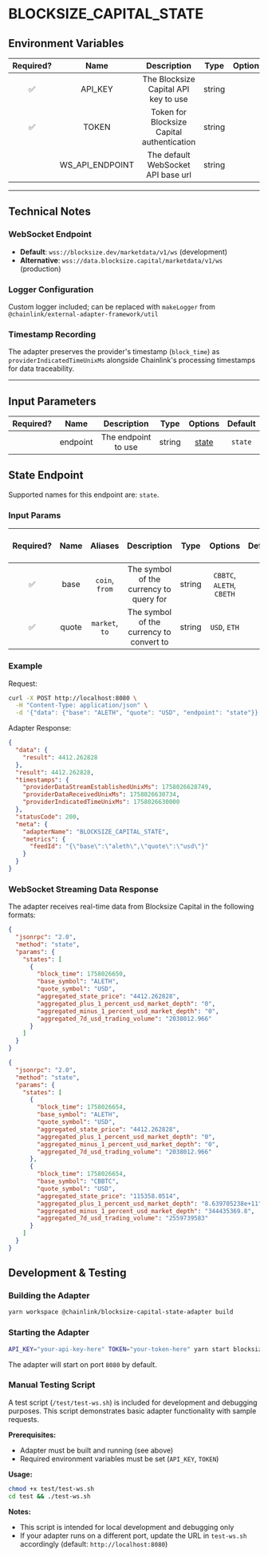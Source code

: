 # BLOCKSIZE_CAPITAL_STATE

## Environment Variables

| Required? |      Name       |                Description                 |  Type  | Options |                Default                 |
| :-------: | :-------------: | :----------------------------------------: | :----: | :-----: | :------------------------------------: |
|    ✅     |     API_KEY     |    The Blocksize Capital API key to use    | string |         |                                        |
|    ✅     |      TOKEN      | Token for Blocksize Capital authentication | string |         |                                        |
|           | WS_API_ENDPOINT |     The default WebSocket API base url     | string |         | `wss://blocksize.dev/marketdata/v1/ws` |

---

## Technical Notes

### WebSocket Endpoint

- **Default**: `wss://blocksize.dev/marketdata/v1/ws` (development)
- **Alternative**: `wss://data.blocksize.capital/marketdata/v1/ws` (production)

### Logger Configuration

Custom logger included; can be replaced with `makeLogger` from `@chainlink/external-adapter-framework/util`

### Timestamp Recording

The adapter preserves the provider's timestamp (`block_time`) as `providerIndicatedTimeUnixMs` alongside Chainlink's processing timestamps for data traceability.

---

## Input Parameters

| Required? |   Name   |     Description     |  Type  |         Options          | Default |
| :-------: | :------: | :-----------------: | :----: | :----------------------: | :-----: |
|           | endpoint | The endpoint to use | string | [state](#state-endpoint) | `state` |

## State Endpoint

Supported names for this endpoint are: `state`.

### Input Params

| Required? | Name  |    Aliases     |               Description                |  Type  |          Options          | Default | Depends On | Not Valid With |
| :-------: | :---: | :------------: | :--------------------------------------: | :----: | :-----------------------: | :-----: | :--------: | :------------: |
|    ✅     | base  | `coin`, `from` | The symbol of the currency to query for  | string | `CBBTC`, `ALETH`, `CBETH` |         |            |                |
|    ✅     | quote | `market`, `to` | The symbol of the currency to convert to | string |       `USD`, `ETH`        |         |            |                |

### Example

Request:

```bash
curl -X POST http://localhost:8080 \
  -H "Content-Type: application/json" \
  -d '{"data": {"base": "ALETH", "quote": "USD", "endpoint": "state"}}'
```

Adapter Response:

```json
{
  "data": {
    "result": 4412.262828
  },
  "result": 4412.262828,
  "timestamps": {
    "providerDataStreamEstablishedUnixMs": 1758026628749,
    "providerDataReceivedUnixMs": 1758026630734,
    "providerIndicatedTimeUnixMs": 1758026630000
  },
  "statusCode": 200,
  "meta": {
    "adapterName": "BLOCKSIZE_CAPITAL_STATE",
    "metrics": {
      "feedId": "{\"base\":\"aleth\",\"quote\":\"usd\"}"
    }
  }
}
```

### WebSocket Streaming Data Response

The adapter receives real-time data from Blocksize Capital in the following formats:

```json
{
  "jsonrpc": "2.0",
  "method": "state",
  "params": {
    "states": [
      {
        "block_time": 1758026650,
        "base_symbol": "ALETH",
        "quote_symbol": "USD",
        "aggregated_state_price": "4412.262828",
        "aggregated_plus_1_percent_usd_market_depth": "0",
        "aggregated_minus_1_percent_usd_market_depth": "0",
        "aggregated_7d_usd_trading_volume": "2038012.966"
      }
    ]
  }
}
```

```json
{
  "jsonrpc": "2.0",
  "method": "state",
  "params": {
    "states": [
      {
        "block_time": 1758026654,
        "base_symbol": "ALETH",
        "quote_symbol": "USD",
        "aggregated_state_price": "4412.262828",
        "aggregated_plus_1_percent_usd_market_depth": "0",
        "aggregated_minus_1_percent_usd_market_depth": "0",
        "aggregated_7d_usd_trading_volume": "2038012.966"
      },
      {
        "block_time": 1758026654,
        "base_symbol": "CBBTC",
        "quote_symbol": "USD",
        "aggregated_state_price": "115358.0514",
        "aggregated_plus_1_percent_usd_market_depth": "8.639705238e+11",
        "aggregated_minus_1_percent_usd_market_depth": "344435369.8",
        "aggregated_7d_usd_trading_volume": "2559739583"
      }
    ]
  }
}
```

## Development & Testing

### Building the Adapter

```bash
yarn workspace @chainlink/blocksize-capital-state-adapter build
```

### Starting the Adapter

```bash
API_KEY="your-api-key-here" TOKEN="your-token-here" yarn start blocksize-capital-state
```

The adapter will start on port `8080` by default.

### Manual Testing Script

A test script (`/test/test-ws.sh`) is included for development and debugging purposes. This script demonstrates basic adapter functionality with sample requests.

**Prerequisites:**

- Adapter must be built and running (see above)
- Required environment variables must be set (`API_KEY`, `TOKEN`)

**Usage:**

```bash
chmod +x test/test-ws.sh
cd test && ./test-ws.sh
```

**Notes:**

- This script is intended for local development and debugging only
- If your adapter runs on a different port, update the URL in `test-ws.sh` accordingly (default: `http://localhost:8080`)
